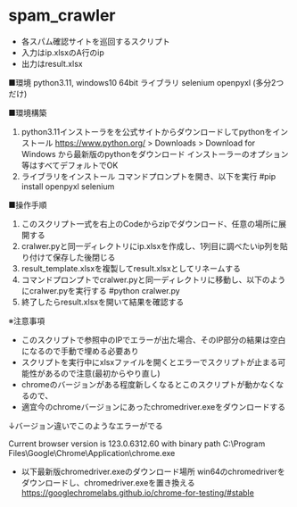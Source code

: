 # spam_crawler

- 各スパム確認サイトを巡回するスクリプト
- 入力はip.xlsxのA行のip  
- 出力はresult.xlsx  


■環境
python3.11, windows10 64bit
ライブラリ
selenium openpyxl 
(多分2つだけ)

■環境構築
1. python3.11インストーラをを公式サイトからダウンロードしてpythonをインストール
https://www.python.org/ > Downloads > Download for Windows から最新版のpythonをダウンロード
インストーラーのオプション等はすべてデフォルトでOK
2. ライブラリをインストール
コマンドプロンプトを開き、以下を実行
#pip install openpyxl selenium

■操作手順
1. このスクリプト一式を右上のCodeからzipでダウンロード、任意の場所に展開する
2. cralwer.pyと同一ディレクトリにip.xlsxを作成し、1列目に調べたいip列を貼り付けて保存した後閉じる
3. result_template.xlsxを複製してresult.xlsxとしてリネームする
4. コマンドプロンプトでcralwer.pyと同一ディレクトリに移動し、以下のようにcralwer.pyを実行する
#python cralwer.py
5. 終了したらresult.xlsxを開いて結果を確認する

※注意事項
- このスクリプトで参照中のIPでエラーが出た場合、そのIP部分の結果は空白になるので手動で埋める必要あり
- スクリプトを実行中にxlsxファイルを開くとエラーでスクリプトが止まる可能性があるので注意(最初からやり直し)
- chromeのバージョンがある程度新しくなるとこのスクリプトが動かなくなるので、
- 適宜今のchromeバージョンにあったchromedriver.exeをダウンロードする

↓バージョン違いでこのようなエラーがでる

Current browser version is 123.0.6312.60 with binary path C:\Program Files\Google\Chrome\Application\chrome.exe

- 以下最新版chromedriver.exeのダウンロード場所 win64のchromedriverをダウンロードし、chromedriver.exeを置き換える
https://googlechromelabs.github.io/chrome-for-testing/#stable

